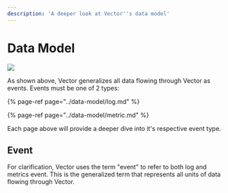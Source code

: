 ```yaml
---
description: 'A deeper look at Vector''s data model'
---
```


# Data Model

![][images.data-model]

As shown above, Vector generalizes all data flowing through Vector as events.
Events must be one of 2 types:

{% page-ref page="../data-model/log.md" %}

{% page-ref page="../data-model/metric.md" %}

Each page above will provide a deeper dive into it's respective event type.

## Event

For clarification, Vector uses the term "event" to refer to both log and
metrics event. This is the generalized term that represents all units of data
flowing through Vector.


[images.data-model]: ../../assets/data-model.svg
